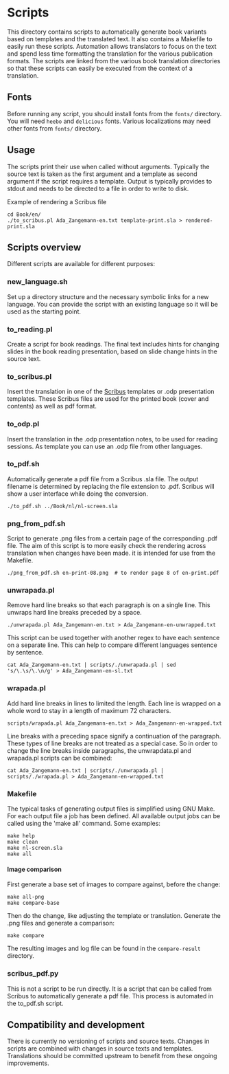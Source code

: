 <!--
SPDX-FileCopyrightText: 2024 Nico Rikken <nico.rikken@fsfe.org>
SPDX-FileCopyrightText: 2024 Miroslav Suchý <msuchy@redhat.com>

SPDX-License-Identifier: CC-BY-SA-4.0
-->

# Scripts

This directory contains scripts to automatically generate book variants based on
templates and the translated text. It also contains a Makefile to easily run
these scripts. Automation allows translators to focus on the text and spend
less time formatting the translation for the various publication formats. The
scripts are linked from the various book translation directories so that these
scripts can easily be executed from the context of a translation.

## Fonts

Before running any script, you should install fonts from the `fonts/` directory.
You will need `heebo` and `delicious` fonts. Various localizations may need
other fonts from `fonts/` directory.

## Usage

The scripts print their use when called without arguments. Typically the source
text is taken as the first argument and a template as second argument if the
script requires a template. Output is typically provides to stdout and needs to
be directed to a file in order to write to disk.

Example of rendering a Scribus file

```shell
cd Book/en/
./to_scribus.pl Ada_Zangemann-en.txt template-print.sla > rendered-print.sla
```

## Scripts overview

Different scripts are available for different purposes:

### new_language.sh

Set up a directory structure and the necessary symbolic links for a new
language. You can provide the script with an existing language so it will be
used as the starting point.

### to_reading.pl

Create a script for book readings. The final text includes hints for changing
slides in the book reading presentation, based on slide change hints in the
source text.

### to_scribus.pl

Insert the translation in one of the [Scribus](https://www.scribus.net/)
templates or .odp presentation templates. These Scribus files are used for the
printed book (cover and contents) as well as pdf format.

### to_odp.pl

Insert the translation in the .odp presentation notes, to be used for
reading sessions. As template you can use an .odp file from other languages.

### to_pdf.sh

Automatically generate a pdf file from a Scribus .sla file. The output filename
is determined by replacing the file extension to .pdf. Scribus will show a user
interface while doing the conversion.

```shell
./to_pdf.sh ../Book/nl/nl-screen.sla
```

### png_from_pdf.sh

Script to generate .png files from a certain page of the corresponding .pdf
file. The aim of this script is to more easily check the rendering across
translation when changes have been made. it is intended for use from the
Makefile.

```shell
./png_from_pdf.sh en-print-08.png  # to render page 8 of en-print.pdf
```

### unwrapada.pl

Remove hard line breaks so that each paragraph is on a single line. This unwraps
hard line breaks preceded by a space.

```shell
./unwrapada.pl Ada_Zangemann-en.txt > Ada_Zangemann-en-unwrapped.txt
```

This script can be used together with another regex to have each sentence on a
separate line. This can help to compare different languages sentence by
sentence.

```shell
cat Ada_Zangemann-en.txt | scripts/./unwrapada.pl | sed 's/\.\s/\.\n/g' > Ada_Zangemann-en-sl.txt
```

### wrapada.pl

Add hard line breaks in lines to limited the length. Each line is wrapped on a
whole word to stay in a length of maximum 72 characters.

```shell
scripts/wrapada.pl Ada_Zangemann-en.txt > Ada_Zangemann-en-wrapped.txt
```

Line breaks with a preceding space signify a continuation of the paragraph.
These types of line breaks are not treated as a special case. So in order to
change the line breaks inside paragraphs, the unwrapdata.pl and wrapada.pl
scripts can be combined:

```shell
cat Ada_Zangemann-en.txt | scripts/./unwrapada.pl | scripts/./wrapada.pl > Ada_Zangemann-en-wrapped.txt
```

### Makefile

The typical tasks of generating output files is simplified using GNU Make. For
each output file a job has been defined. All available output jobs can be
called using the 'make all' command. Some examples:

```shell
make help
make clean
make nl-screen.sla
make all
```

#### Image comparison

First generate a base set of images to compare against, before the change:

```shell
make all-png
make compare-base
```

Then do the change, like adjusting the template or translation. Generate the
.png files and generate a comparison:

```shell
make compare
```

The resulting images and log file can be found in the `compare-result` directory.

### scribus_pdf.py

This is not a script to be run directly. It is a script that can be called from
Scribus to automatically generate a pdf file. This process is automated in the
to_pdf.sh script.

## Compatibility and development

There is currently no versioning of scripts and source texts. Changes in scripts
are combined with changes in source texts and templates. Translations should be
committed upstream to benefit from these ongoing improvements.
